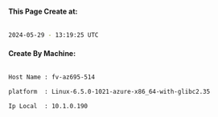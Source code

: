 
   
#### This Page Create at:

```bash

2024-05-29 - 13:19:25 UTC

```

#### Create By Machine:

```bash

Host Name : fv-az695-514

platform  : Linux-6.5.0-1021-azure-x86_64-with-glibc2.35

Ip Local  : 10.1.0.190

```

